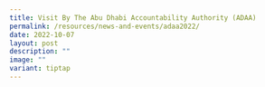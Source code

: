 ```yaml
---
title: Visit By The Abu Dhabi Accountability Authority (ADAA)
permalink: /resources/news-and-events/adaa2022/
date: 2022-10-07
layout: post
description: ""
image: ""
variant: tiptap
---
```

